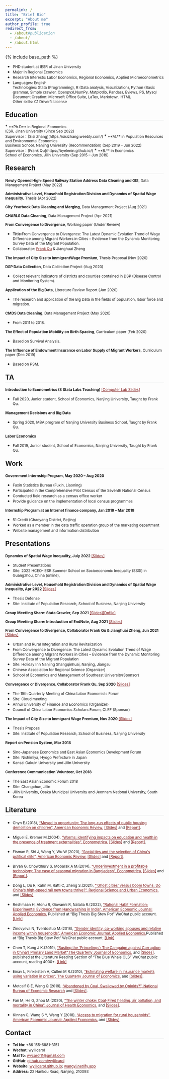 ```yaml
---
permalink: /
title: "Brief Bio"
excerpt: "About me"
author_profile: true
redirect_from: 
  - /about#publication
  - /about/
  - /about.html
---
```

<style>
.page__content p {
    margin: 0 0 0em;
}
p{
    /*margin: 0;*/
    /*padding: -30;*/
    /*line-height: 15px;*/
}
a{
	color:#7c1313;
}
ul{
    /*margin: 0;*/
    /*padding: -30;*/
    line-height: 15px;
    margin-block-start: 0em;
    margin-block-end: 0em;
}
ul li, ol li {
    margin-bottom: 0.em;
}
h1, h2, h3, h4, h5, h6 {
	padding-bottom: 0.2em;
	margin: 1em 0 0.5em;
	border-bottom: 2px solid #f2f3f3;
}
</style>
{% include base_path %} 
* <small>PHD student at IESR of Jinan University</small> 
* <small>Major in Regional Economics</small>  
* <small>Research Interests: Labor Economics, Regional Economics, Applied Microeconometrics</small>  
* <small>Languages: English<br>
	Technologies: Stata (Programming), R (Data analysis, Visualization), Python (Basic grammar, Simple crawler, Openpyxl,NumPy, Matplotlib, Pandas), Eviews, PS, Mysql<br>
	Document Creation: Microsoft Office Suite, LaTex, Markdown, HTML<br>
	Other skills: C1 Driver’s License  </small> 


<h2 id="education">Education</h2> 
* <small>**Ph.D** in Regional Economics<br>
	IESR, Jinan University (Since Sep 2022)<br>
	Supervisor：[Sisi Zhang](https://sisizhang.weebly.com/)</small> 
* <small>**M.** in Population Resources and Environmental Economics<br>
	Business School, Nanjing University (Recommendation) (Sep 2019 – Jun 2022)<br>
	Supervisor：[Frank Qu](https://byelenin.github.io/)</small> 
* <small>**B.** in Economics<br>
	School of Economics, Jilin University (Sep 2015 – Jun 2019) </small>  

<h2 id="research">Research</h2> 

<small>**Newly Opened High-Speed Railway Station Address Data Cleaning and GIS**, Data Management Project (May 2022)</small> 

<small>**Administrative Level, Household Registration Division and Dynamics of Spatial Wage Inequality**, Thesis (Apr 2022)</small> 

<small>**City Yearbook Data Cleaning and Merging**, Data Management Project (Aug 2021)</small> 

<small>**CHARLS Data Cleaning**, Data Management Project (Apr 2021)</small> 

<small>**From Convergence to Divergence**, Working paper (Under Review)</small> 
* <small>**Title**:From Convergence to Divergence: The Latest Dynamic Evolution Trend of Wage Difference among Migrant Workers in Cities – Evidence from the Dynamic Monitoring Survey Data of the Migrant Population.</small>
* <small>Collaborator: [Frank Qu](https://byelenin.github.io/) & Jianghuai Zheng </small>

<small>**The Impact of City Size to ImmigrantWage Premium**, Thesis Proposal (Nov 2020)</small> 

<small>**DSP Data Collection**, Data Collection Project (Aug 2020)</small> 
* <small>Collect relevant indicators of districts and counties contained in DSP (Disease Control and Monitoring System).</small>

<small>**Application of the Big Data**, Literature Review Report (Jun 2020)</small> 
* <small>The research and application of the Big Data in the fields of population, labor force and migration.</small>

<small>**CMDS Data Cleaning**, Data Management Project (May 2020)</small> 
* <small>From 2011 to 2018.</small>

<small>**The Effect of Population Mobility on Birth Spacing**, Curriculum paper (Feb 2020)</small> 
* <small>Based on Survival Analysis.</small>

<small>**The Influence of Endowment Insurance on Labor Supply of Migrant Workers**, Curriculum paper (Dec 2019)</small> 
* <small>Based on PSM.</small>

<h2 id="ta">TA</h2> 

<small>**Introduction to Econometrics (8 Stata Labs Teaching)** [[Computer Lab Slides]](https://wylilcarol.github.io/Labs.html)</small> 
* <small>Fall 2020, Junior student, School of Economics, Nanjing University, Taught by Frank Qu. </small> 

<small>**Management Decisions and Big Data**</small>  
* <small>Spring 2020, MBA program of Nanjing University Business School, Taught by Frank Qu. </small> 

<small>**Labor Economics**</small> 
* <small>Fall 2019, Junior student, School of Economics, Nanjing University, Taught by Frank Qu. </small> 

<h2 id="work">Work</h2> 

<small>**Government Internship Program, May 2020 – Aug 2020**</small> 
* <small>Fuxin Statistics Bureau (Fuxin, Liaoning)</small>
* <small>Participated in the Comprehensive Pilot Census of the Seventh National Census</small>
* <small>Conducted field research as a census office worker</small>
* <small>Provide guidance on the implementation of local census programmes</small>

<small>**Internship Program at an Internet finance company, Jan 2019 – Mar 2019**</small> 
* <small>51 Credit (Chaoyang District, Beijing)</small>
* <small>Worked as a member in the data traffic operation group of the marketing department</small>
* <small>Website management and information distribution</small>

<h2 id="presentations">Presentations</h2> 

<small>**Dynamics of Spatial Wage Inequality, July 2022** [[Slides]](https://wylilcarol.github.io/files/Hierarchy.pdf)</small> 
* <small>Student Presentations</small>
* <small>Site: 2022 HCEO-IESR Summer School on Socioeconomic Inequality (SSSI) in Guangzhou, China (online),</small>

<small>**Administrative Level, Household Registration Division and Dynamics of Spatial Wage Inequality, Apr 2022** [[Slides]](https://wylilcarol.github.io/files/master.pdf)</small> 
* <small>Thesis Defense</small>
* <small>Site: Institute of Population Research, School of Business, Nanjing University</small>

<small>**Group Meetiing Share: Stata Crawler, Sep 2021** [[Slides]](https://wylilcarol.github.io/files/Group12_crawler.pdf)[[Dofile]](https://wylilcarol.github.io/files/crawler_ceo.do)</small> 

<small>**Group Meetiing Share: Introduction of EndNote, Aug 2021** [[Slides]](https://wylilcarol.github.io/files/Group06_IntroEndNote.pdf)</small> 

<small>**From Convergence to Divergence, Collaborator Frank Qu & Jianghuai Zheng, Jun 2021** [[Slides]](https://wylilcarol.github.io/files/Convergence0620.pdf)</small> 
* <small>Urban and Rural Integration and Rural Revitalization</small>
* <small>From Convergence to Divergence: The Latest Dynamic Evolution Trend of Wage Difference among Migrant Workers in Cities – Evidence from the Dynamic Monitoring Survey Data of the Migrant Population</small>
* <small>Site: Holiday Inn Nanjing Shangqinhuai, Nanjing, Jiangsu</small>
* <small>Chinese Association for Regional Science (Organizer)</small>
* <small>School of Economics and Management of Southeast University(Sponsor)</small>

<small>**Convergence or Divergence, Collaborator Frank Qu, Sep 2020** [[Slides]](https://wylilcarol.github.io/files/Convergence.pdf)</small> 
* <small>The 15th Quarterly Meeting of China Labor Economists Forum</small>
* <small>Site: Cloud meeting</small>
* <small>Anhui University of Finance and Economics (Organizer)</small>
* <small>Council of China Labor Economics Scholars Forum, CLEF (Sponsor)</small>

<small>**The Impact of City Size to Immigrant Wage Premium, Nov 2020** [[Slides]](https://wylilcarol.github.io/files/Premium.pdf)</small> 
* <small>Thesis Proposal</small>
* <small>Site: Institute of Population Research, School of Business, Nanjing University</small>

<small>**Report on Pension System, Mar 2018**</small> 
* <small>Sino-Japanese Economics and East Asian Economics Development Forum</small>
* <small>Site: Nishimiya, Hyogo Prefecture in Japan</small>
* <small>Kansai Gakuin University and Jilin University</small>

<small>**Conference Communication Volunteer, Oct 2018**</small> 
* <small>The East Asian Economic Forum 2018</small>
* <small>Site: Changchun, Jilin</small>
* <small>Jilin University, Osaka Municipal University and Jeonnam National University, South Korea</small>

<h2 id="literature">Literature</h2>

* <small>Chyn E.(2018), [“Moved to opportunity: The long-run effects of public housing demolition on children”, American Economic Review.](https://doi.org/10.1257/aer.20161352) [[Slides]](https://wylilcarol.github.io/files/Demolition.pdf) and [[Report]](https://wylilcarol.github.io/files/Demolition_report.pdf).</small> 

* <small>Miguel E, Kremer M.(2004), [“Worms: identifying impacts on education and health in the presence of treatment externalities”, Econometrica.](https://doi.org/10.1111/j.1468-0262.2004.00481.x) [[Slides]](https://wylilcarol.github.io/files/Worms.pdf) and [[Report]](https://wylilcarol.github.io/files/Worms_report.pdf).</small> 

* <small>Fisman R, Shi J, Wang Y, Wu W.(2020), [“Social ties and the selection of China's political elite”, American Economic Review.](https://doi.org/10.1257/aer.20180841) [[Slides]](https://wylilcarol.github.io/files/Political_Elite.pdf) and [[Report]](https://wylilcarol.github.io/files/Political_Elite_report.pdf).</small> 

* <small>Bryan G, Chowdhury S, Mobarak A M.(2014), [“Underinvestment in a profitable technology: The case of seasonal migration in Bangladesh”, Econometrica.](https://onlinelibrary.wiley.com/doi/abs/10.3982/ECTA10489) [[Slides]](https://wylilcarol.github.io/files/Seasonal_Migration.pdf) and [[Report]](https://wylilcarol.github.io/files/Seasonal_Migration_report.pdf).</small> 

* <small>Dong L, Du R, Kahn M, Ratti C, Zheng S.(2021), [“‘Ghost cities’ versus boom towns: Do China's high-speed rail new towns thrive?”, Regional Science and Urban Economics.](https://doi.org/10.1016/j.regsciurbeco.2021.103682) and [[Slides]](https://wylilcarol.github.io/files/HSR.pdf).</small>

* <small>Reshmaan H, Atonu R, Giovanni R, Natalia R.(2022), [“Rational Habit Formation: Experimental Evidence from Handwashing in India”, American Economic Journal: Applied Economics.](https://www.aeaweb.org/articles?id=10.1257/app.20180542) Published at “Big Thesis Big Stew Pot” WeChat public account. [[Link]](https://mp.weixin.qq.com/s/qzpAjZkA0F2uY3L96qvI0w)</small>

* <small>Zinovyeva N, Tverdostup M.(2018), [“Gender identity, co-working spouses and relative income within households”, American Economic Journal: Applied Economics.](https://www.aeaweb.org/articles?id=10.1257/app.20180542)Published at “Big Thesis Big Stew Pot” WeChat public account. [[Link]](https://mp.weixin.qq.com/s/MG5Nbislub4sDUHE50vQOg)</small>

* <small>Chen T, Kung J K.(2019), [“Busting the ‘Princelings’: The Campaign against Corruption in China’s Primary Land Market”,The Quarterly Journal of Economics.](https://academic.oup.com/qje/article/134/1/185/5140154) and [[Slides]](https://wylilcarol.github.io/files/Busting.pptx).<br>
	published at the Literature Reading Section of “The Blue Whale OLS” WeChat public account, reading 4000+. [[Link]](https://wylilcarol.github.io/Busting.html)</small>

* <small>Einav L, Finkelstein A, Cullen M R.(2010), [“Estimating welfare in insurance markets using variation in prices”, The Quarterly Journal of Economics.](https://www.nber.org/papers/w14414) and [[Slides]](https://wylilcarol.github.io/files/Estimating.pptx).</small>

* <small>Metcalf G E, Wang Q.(2019), [“Abandoned by Coal, Swallowed by Opioids?”, National Bureau of Economic Research](https://www.nber.org/papers/w26551) and [[Slides]](https://wylilcarol.github.io/files/Abandoned.pdf).</small>

* <small>Fan M, He G, Zhou M.(2020), [“The winter choke: Coal-Fired heating, air pollution, and mortality in China”. Journal of Health Economics.](https://www.sciencedirect.com/science/article/abs/pii/S0167629619311257) and [[Slides]](https://wylilcarol.github.io/files/Choke.pdf).</small>

* <small>Kinnan C, Wang S Y, Wang Y.(2018), [“Access to migration for rural households”, American Economic Journal: Applied Economics.](https://www.aeaweb.org/articles?id=10.1257/app.20160395) and [[Slides]](https://wylilcarol.github.io/files/Access.pdf)</small>


<h2 id="contact">Contact</h2>

* <small>**Tel No**: +86 155-6881-3151</small> 
* <small>**Wechat**: wylilcarol</small> 
* <small>**MailTo**: wycarol11@gmail.com</small>  
* <small>**GitHub**: [github.com/wylilcarol](https://github.com/wylilcarol)</small> 
* <small>**Website**: [wylilcarol.github.io](https://wylilcarol.github.io/); [wangyi.netlify.app](https://wangyi.netlify.app)</small>
* <small>**Address**: 22 Hankou Road, Nanjing, 210093</small> 
